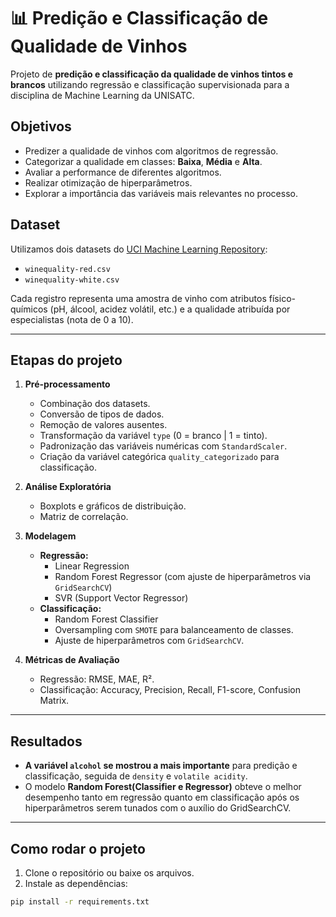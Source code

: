 # 📊 Predição e Classificação de Qualidade de Vinhos

Projeto de **predição e classificação da qualidade de vinhos tintos e brancos** utilizando regressão e classificação supervisionada para a disciplina de Machine Learning da UNISATC.  

## Objetivos

- Predizer a qualidade de vinhos com algoritmos de regressão.
- Categorizar a qualidade em classes: **Baixa**, **Média** e **Alta**.
- Avaliar a performance de diferentes algoritmos.
- Realizar otimização de hiperparâmetros.
- Explorar a importância das variáveis mais relevantes no processo.

## Dataset

Utilizamos dois datasets do [UCI Machine Learning Repository](https://archive.ics.uci.edu/ml/datasets/Wine+Quality):

- `winequality-red.csv`
- `winequality-white.csv`

Cada registro representa uma amostra de vinho com atributos físico-químicos (pH, álcool, acidez volátil, etc.) e a qualidade atribuída por especialistas (nota de 0 a 10).

---

## Etapas do projeto

1. **Pré-processamento**
   - Combinação dos datasets.
   - Conversão de tipos de dados.
   - Remoção de valores ausentes.
   - Transformação da variável `type` (0 = branco | 1 = tinto).
   - Padronização das variáveis numéricas com `StandardScaler`.
   - Criação da variável categórica `quality_categorizado` para classificação.

2. **Análise Exploratória**
   - Boxplots e gráficos de distribuição.
   - Matriz de correlação.

3. **Modelagem**
   - **Regressão:** 
     - Linear Regression
     - Random Forest Regressor (com ajuste de hiperparâmetros via `GridSearchCV`)
     - SVR (Support Vector Regressor)
   - **Classificação:**
     - Random Forest Classifier
     - Oversampling com `SMOTE` para balanceamento de classes.
     - Ajuste de hiperparâmetros com `GridSearchCV`.

4. **Métricas de Avaliação**
   - Regressão: RMSE, MAE, R².
   - Classificação: Accuracy, Precision, Recall, F1-score, Confusion Matrix.

---

## Resultados

- **A variável `alcohol` se mostrou a mais importante** para predição e classificação, seguida de `density` e `volatile acidity`.
- O modelo **Random Forest(Classifier e Regressor)** obteve o melhor desempenho tanto em regressão quanto em classificação após os hiperparâmetros serem tunados com o auxílio do GridSearchCV.
  
---

## Como rodar o projeto

1. Clone o repositório ou baixe os arquivos.
2. Instale as dependências:

```bash
pip install -r requirements.txt
